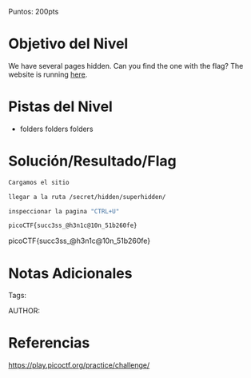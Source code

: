 Puntos: 200pts
# Objetivo del Nivel

We have several pages hidden. Can you find the one with the flag?
The website is running [here](http://saturn.picoctf.net:62050/).
# Pistas del Nivel
- folders folders folders
# Solución/Resultado/Flag

```bash
Cargamos el sitio

llegar a la ruta /secret/hidden/superhidden/

inspeccionar la pagina "CTRL+U"

picoCTF{succ3ss_@h3n1c@10n_51b260fe}
```

picoCTF{succ3ss_@h3n1c@10n_51b260fe}
# Notas Adicionales

Tags:

AUTHOR:
# Referencias

https://play.picoctf.org/practice/challenge/